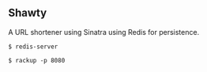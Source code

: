 ## Shawty

A URL shortener using Sinatra using Redis for persistence.

`$ redis-server`

`$ rackup -p 8080`
